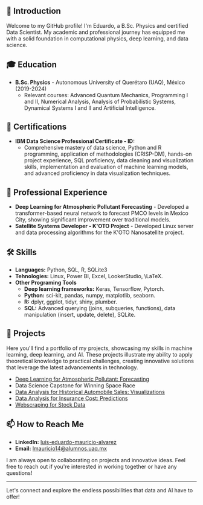 ## 👋 Introduction
Welcome to my GitHub profile! I'm Eduardo, a B.Sc. Physics and certified Data Scientist. My academic and professional journey has equipped me with a solid foundation in computational physics, deep learning, and data science. 

## 🎓 Education
- **B.Sc. Physics** - Autonomous University of Querétaro (UAQ), México (2019-2024)
  - Relevant courses: Advanced Quantum Mechanics, Programming I and II, Numerical Analysis, Analysis of Probabilistic Systems, Dynamical Systems I and II and Artificial Intelligence.

## 📜 Certifications
- **IBM Data Science Professional Certificate - ID:**
  - Comprehensive mastery of data science, Python and R programming, application of methodologies (CRISP-DM), hands-on project experience, SQL proficiency, data cleaning and visualization skills, implementation and evaluation of machine learning models, and advanced proficiency in data visualization techniques.

## 💼 Professional Experience
- **Deep Learning for Atmospheric Pollutant Forecasting** - Developed a transformer-based neural network to forecast PMCO levels in Mexico City, showing significant improvement over traditional models.
- **Satellite Systems Developer - K'OTO Project** - Developed Linux server and data processing algorithms for the K'OTO Nanosatellite project.

## 🛠 Skills
- **Languages:** Python, SQL, R, SQLite3
- **Tehnologies:** Linux, Power BI, Excel, LookerStudio, \LaTeX.
- **Other Programing Tools**
  - **Deep learning frameworks:** Keras, Tensorflow, Pytorch.
  - **Python:** sci-kit, pandas, numpy, matplotlib, seaborn.
  - **R:** dplyr, ggplot, tidyr, shiny, plumber.
  - **SQL:** Advanced querying (joins, subqueries, functions), data manipulation (insert, update, delete), SQLite.

## 📂 Projects
Here you'll find a portfolio of my projects, showcasing my skills in machine learning, deep learning, and AI. These projects illustrate my ability to apply theoretical knowledge to practical challenges, creating innovative solutions that leverage the latest advancements in technology.

- [Deep Learning for Atmospheric Pollutant: Forecasting](https://github.com/eduardoalvarz/DL-Transformer-PollutantForecasting)
- Data Science Capstone for Winning Space Race
- [Data Analysis for Historical Automobile Sales: Visualizations](https://github.com/eduardoalvarz/Data-Analysis-for-Historical-Automobile-Sales)
- [Data Analysis for Insurance Cost: Predictions](https://github.com/eduardoalvarz/Data-Analysis-For-Insurance-Cost)
- [Webscraping for Stock Data](https://github.com/eduardoalvarz/Webscraping-Stock-Data-Extraction-and-Visualization)

## 📫 How to Reach Me
- **LinkedIn:** [luis-eduardo-mauricio-alvarez](https://www.linkedin.com/in/luis-eduardo-mauricio-alvarez/)
- **Email:** lmauricio14@alumnos.uaq.mx

I am always open to collaborating on projects and innovative ideas. Feel free to reach out if you're interested in working together or have any questions!

---

Let's connect and explore the endless possibilities that data and AI have to offer!

